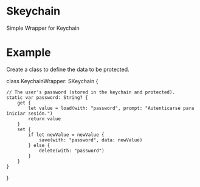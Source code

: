 # Skeychain
Simple Wrapper for Keychain

# Example

Create a class to define the data to be protected.

class KeychainWrapper: SKeychain {
    
    // The user's password (stored in the keychain and protected).
    static var password: String? {
        get {
            let value = load(with: "password", prompt: "Autenticarse para iniciar sesión.")
            return value
        }
        set {
            if let newValue = newValue {
                save(with: "password", data: newValue)
            } else {
                delete(with: "password")
            }
        }
    }
}
